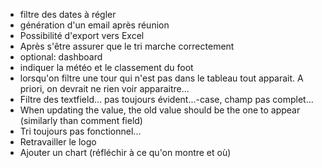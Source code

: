 - filtre des dates à régler
- génération d'un email après réunion
- Possibilité d'export vers Excel
- Après s'être assurer que le tri marche correctement
- optional: dashboard
- indiquer la météo et le classement du foot
- lorsqu'on filtre une tour qui n'est pas dans le tableau tout apparait. A priori, on devrait ne rien voir apparaitre...
- Filtre des textfield... pas toujours évident...-case, champ pas complet...
- When updating the value, the old value should be the one to appear (similarly than comment field)
- Tri toujours pas fonctionnel...
- Retravailler le logo
- Ajouter un chart (réfléchir à ce qu'on montre et où)
